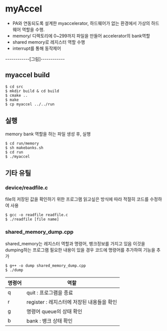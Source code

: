 # myAccel
- PA와 연동되도록 설계한 myaccelerator, 하드웨어가 없는 환경에서 가상의 하드웨어 역할을 수행.
- memory/ 디렉토리에 0~299까지 파일을 만들어 accelerator의 bank역할
- shared memory로 레지스터 역할 수행
- interrupt를 통해 동작제어

------------[그림]------------

## myaccel build
```
$ cd src
$ mkdir build & cd build
$ cmake ..
$ make
$ cp myaccel ../../run
```

## 실행
memory bank 역할을 하는 파일 생성 후, 실행
```
$ cd run/memory
$ sh makebanks.sh
$ cd run
$ ./myaccel
```

## 기타 유틸

### device/readfile.c
file의 저장된 값을 확인하기 위한 프로그램
읽고싶은 방식에 따라 적절히 코드를 수정하여 사용
```
$ gcc -o readfile readfile.c
$ ./readfile [file name]
```

### shared_memory_dump.cpp
shared_memory는 레지스터 역할과 명령어, 뱅크정보를 가지고 있음
이것을 dumping하는 프로그램
필요한 내용이 있을 경우 코드에 명령어를 추가하여 기능을 추가
```
$ g++ -o dump shared_memory_dump.cpp
$ ./dump
```
|명령어|역할|
|---|---|
|q|quit : 프로그램을 종료|
|r|register : 레지스터에 저장된 내용들을 확인|
|g|명령어 queue의 상태 확인|
|b|bank : 뱅크 상태 확인|
